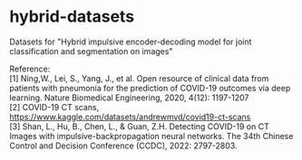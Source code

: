 # hybrid-datasets
Datasets for "Hybrid impulsive encoder-decoding model for joint classification and segmentation on images"  

Reference:  
[1] Ning,W., Lei, S., Yang, J., et al. Open resource of clinical data from patients with  pneumonia for the prediction of COVID-19 outcomes via deep learning. Nature Biomedical Engineering, 2020, 4(12): 1197-1207  
[2] COVID-19 CT scans, https://www.kaggle.com/datasets/andrewmvd/covid19-ct-scans  
[3] Shan, L., Hu, B., Chen, L., & Guan, Z.H. Detecting COVID-19 on CT Images  with impulsive-backpropagation neural networks. The 34th Chinese Control and Decision Conference (CCDC), 2022: 2797-2803.
